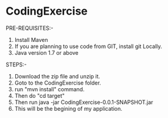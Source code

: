 # CodingExercise

PRE-REQUISITES:-
1. Install Maven
2. If you are planning to use code from GIT, install git Locally.
3. Java version 1.7 or above

STEPS:-
1. Download the zip file and unzip it.
2. Goto to the CodingExercise folder.
3. run "mvn install" command.
4. Then do "cd target"
5. Then run java -jar CodingExercise-0.0.1-SNAPSHOT.jar
6. This will be the begining of my application.

